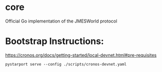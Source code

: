 # core
Official Go implementation of the JMESWorld protocol

# Bootstrap Instructions:

https://cronos.org/docs/getting-started/local-devnet.html#pre-requisites

`pystarport serve --config ./scripts/cronos-devnet.yaml`
